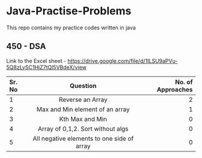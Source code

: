 # Java-Practise-Problems
This repo contains my practice codes written in java

## 450 - DSA

Link to the Excel sheet - https://drive.google.com/file/d/1ILSU9aPVu-5Q8zLySC1HjZ7tQl5VBdeX/view

| Sr. No       | Question                                           | No. of Approaches |
| :---         |     :---:                                          |          ---:     |
| 1            | Reverse an Array                                   | 2                 |
| 2            | Max and Min element of an array                    | 1                 |
| 3            | Kth Max and Min                                    | 0                 |
| 4            | Array of 0,1,2. Sort without algs                  | 0                 |
| 5            | All negative elements to one side of array         | 0                 |

